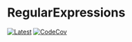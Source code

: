 # RegularExpressions

[![Latest](https://img.shields.io/badge/docs-dev-blue.svg)](https://bramtayl.github.io/RegularExpressions.jl/dev)
[![CodeCov](https://codecov.io/gh/bramtayl/RegularExpressions.jl/branch/master/graph/badge.svg)](https://codecov.io/gh/bramtayl/RegularExpressions.jl)
